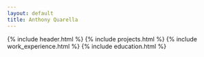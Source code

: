 ```yaml
---
layout: default
title: Anthony Quarella
---
```


{% include header.html %}
{% include projects.html %}
{% include work_experience.html %}
{% include education.html %}
